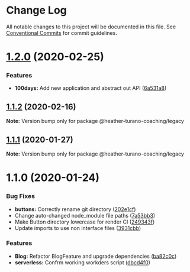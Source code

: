 # Change Log

All notable changes to this project will be documented in this file.
See [Conventional Commits](https://conventionalcommits.org) for commit guidelines.

# [1.2.0](https://gitlab.com/imaginedelements/heather-turano-coaching/live-life-mindful/compare/@heather-turano-coaching/legacy@1.1.2...@heather-turano-coaching/legacy@1.2.0) (2020-02-25)


### Features

* **100days:** Add new application and abstract out API ([6a531a8](https://gitlab.com/imaginedelements/heather-turano-coaching/live-life-mindful/commit/6a531a88819b92ee04d342889572c30ca1030116))





## [1.1.2](https://gitlab.com/imaginedelements/heather-turano-coaching/live-life-mindful/compare/@heather-turano-coaching/legacy@1.1.0...@heather-turano-coaching/legacy@1.1.2) (2020-02-16)

**Note:** Version bump only for package @heather-turano-coaching/legacy





## [1.1.1](https://gitlab.com/imaginedelements/heather-turano-coaching/live-life-mindful/compare/@heather-turano-coaching/legacy@1.1.0...@heather-turano-coaching/legacy@1.1.1) (2020-01-27)

**Note:** Version bump only for package @heather-turano-coaching/legacy





# 1.1.0 (2020-01-24)


### Bug Fixes

* **buttons:** Correctly rename git directory ([202e1cf](https://gitlab.com/imaginedelements/heather-turano-coaching/live-life-mindful/commit/202e1cf6aa703983987a0865732471174d9e2855))
* Change auto-changed node_module file paths ([7a53bb3](https://gitlab.com/imaginedelements/heather-turano-coaching/live-life-mindful/commit/7a53bb3d11fe347182791de71ec4ea3aa33e07c6))
* Make Button directory lowercase for render CI ([249343f](https://gitlab.com/imaginedelements/heather-turano-coaching/live-life-mindful/commit/249343f317da97bbe33aad60e0e4967c15ea4a4f))
* Update imports to use non interface files ([3931cbb](https://gitlab.com/imaginedelements/heather-turano-coaching/live-life-mindful/commit/3931cbb5f5dee986525c355c38117297b0a710f1))


### Features

* **Blog:** Refactor BlogFeature and upgrade dependencies ([ba82c0c](https://gitlab.com/imaginedelements/heather-turano-coaching/live-life-mindful/commit/ba82c0c6ad80b2ef3fc84cae678bc3283e382b39))
* **serverless:** Confrm working workders script ([dbcd4f0](https://gitlab.com/imaginedelements/heather-turano-coaching/live-life-mindful/commit/dbcd4f008a85110702785213799510711d5919bf))

